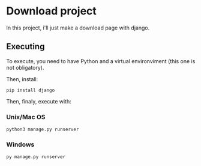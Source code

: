 # Download project

In this project, i'll just make a download page with django.

## Executing

To execute, you need to have Python and a virtual environviment (this one is not obligatory).

Then, install:

```
pip install django
```

Then, finaly, execute with:

### Unix/Mac OS

```
python3 manage.py runserver
```

### Windows

```
py manage.py runserver
```
